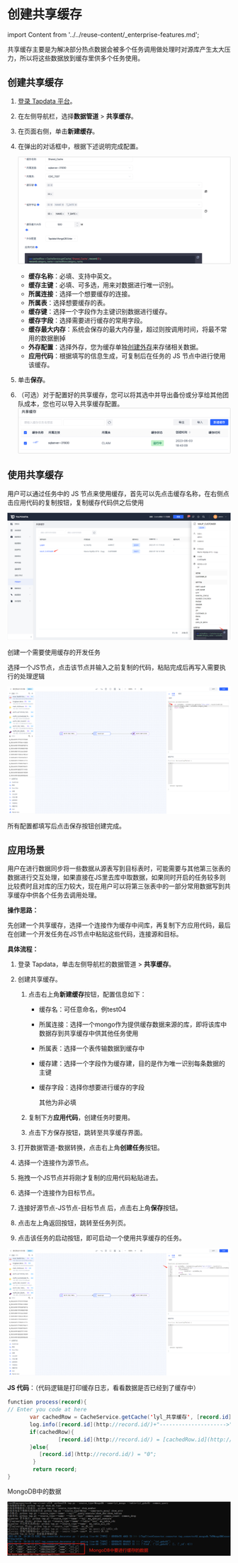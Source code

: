# 创建共享缓存

import Content from '../../reuse-content/_enterprise-features.md';

<Content />

共享缓存主要是为解决部分热点数据会被多个任务调用做处理时对源库产生太大压力，所以将这些数据放到缓存里供多个任务使用。



## 创建共享缓存

1. [登录 Tapdata 平台](../log-in.md)。

2. 在左侧导航栏，选择**数据管道** > **共享缓存**。

3. 在页面右侧，单击**新建缓存**。

4. 在弹出的对话框中，根据下述说明完成配置。

   ![共享缓存](../../images/apply_external_storage_shared_cache_cn.png)

   * **缓存名称**：必填、支持中英文。
   * **缓存主键**：必填、可多选，用来对数据进行唯一识别。
   * **所属连接**：选择一个想要缓存的连接。
   * **所属表**：选择想要缓存的表。
   * **缓存键**：选择一个字段作为主键识别数据进行缓存。
   * **缓存字段**：选择需要进行缓存的常用字段。
   * **缓存最大内存**：系统会保存的最大内存量，超过则按调用时间，将最不常用的数据删掉
   * **外存配置**：选择外存，您为缓存单独[创建外存](../manage-system/manage-external-storage.md)来存储相关数据。
   * **应用代码**：根据填写的信息生成，可复制后在任务的 JS 节点中进行使用该缓存。

5. 单击**保存**。

6. （可选）对于配置好的共享缓存，您可以将其选中并导出备份或分享给其他团队成本，您也可以导入共享缓存配置。
   ![导入/导出共享缓存配置](../../images/import_export_shared_cache.png)

   



## 使用共享缓存

用户可以通过任务中的 JS 节点来使用缓存，首先可以先点击缓存名称，在右侧点击应用代码的复制按钮，复制缓存代码供之后使用

![](../../images/use_shared_cache_1.png)



创建一个需要使用缓存的开发任务

选择一个JS节点，点击该节点并输入之前复制的代码，粘贴完成后再写入需要执行的处理逻辑

![](../../images/use_shared_cache_2.png)



所有配置都填写后点击保存按钮创建完成。





## 应用场景

用户在进行数据同步将一些数据从源表写到目标表时，可能需要与其他第三张表的数据进行交互处理，如果直接在JS里去库中取数据，如果同时开启的任务较多则比较费时且对库的压力较大，现在用户可以将第三张表中的一部分常用数据写到共享缓存中供各个任务去调用处理。



**操作思路：**

先创建一个共享缓存，选择一个连接作为缓存中间库，再复制下方应用代码，最后在创建一个开发任务在JS节点中粘贴这些代码，连接源和目标。



**具体流程：**

1. 登录 Tapdata，单击左侧导航栏的数据管道 > **共享缓存**。

2. 创建共享缓存。

   1. 点击右上角**新建缓存**按钮，配置信息如下：

      * 缓存名：可任意命名，例test04

      * 所属连接：选择一个mongo作为提供缓存数据来源的库，即将该库中数据存到共享缓存中供其他任务使用

      * 所属表：选择一个表传输数据到缓存中

      * 缓存建：选择一个字段作为缓存建，目的是作为唯一识别每条数据的主键

      * 缓存字段：选择你想要进行缓存的字段

        其他为非必填

   2. 复制下方**应用代码**，创建任务时要用。

   3. 点击下方保存按钮，跳转至共享缓存界面。

3. 打开数据管道-数据转换，点击右上角**创建任务**按钮。

4. 选择一个连接作为源节点。

5. 拖拽一个JS节点并将刚才复制的应用代码粘贴进去。

6. 选择一个连接作为目标节点。

7. 连接好源节点-JS节点-目标节点 后，点击右上角**保存**按钮。

8. 点击左上角返回按钮，跳转至任务列页。

9. 点击该任务的启动按钮，即可启动一个使用共享缓存的任务。

![](../../images/use_shared_cache_3.png)





**JS 代码**：（代码逻辑是打印缓存日志，看看数据是否已经到了缓存中）

```java
function process(record){
// Enter you code at here
       var cachedRow = CacheService.getCache('lyl_共享缓存', [record.id](http://record.id/) );
       log.info([record.id](http://record.id/)+"--------------------->"+JSONUtil.obj2Json(cachedRow));
       if(cachedRow){
                [record.id](http://record.id/) = [cachedRow.id](http://cachedrow.id/);
       }else{
          [record.id](http://record.id/) = "0";
        }
        return record;
}
```



MongoDB中的数据

![](../../images/use_shared_cache_4.png)